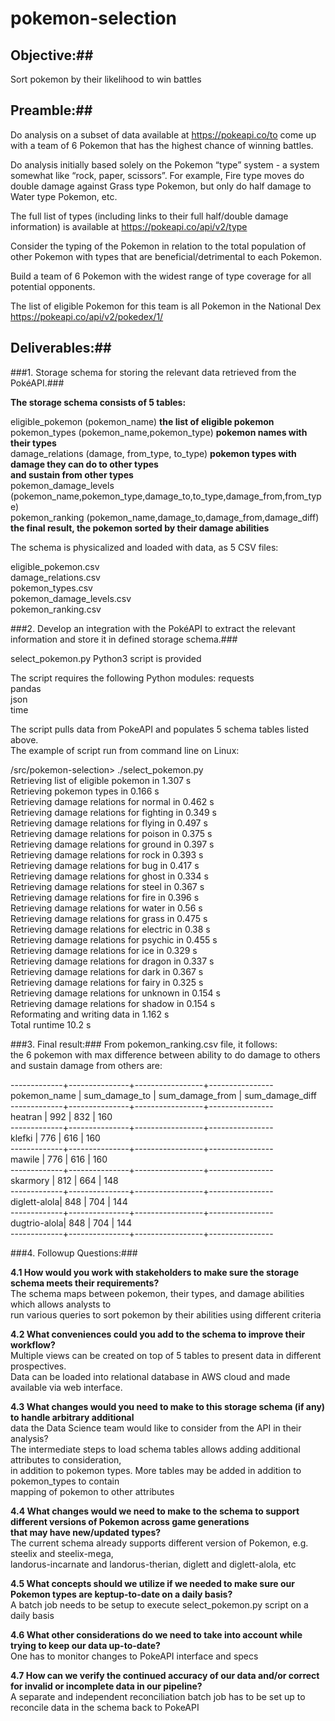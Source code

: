 # pokemon-selection

## Objective:##
Sort pokemon by their likelihood to win battles

## Preamble:##
Do analysis on a subset of data available at https://pokeapi.co/to come up with a team of 6 Pokemon
that has the highest chance of winning battles.

Do analysis initially based solely on the Pokemon “type” system - a system
somewhat like “rock, paper, scissors”. For example, Fire type moves do double damage against
Grass type Pokemon, but only do half damage to Water type Pokemon, etc.

The full list of types (including links to their full half/double damage information) is available at
https://pokeapi.co/api/v2/type

Consider the typing of the Pokemon in relation to the total population of other
Pokemon with types that are beneficial/detrimental to each Pokemon.

Build a team of 6 Pokemon with the widest range of type coverage for all potential opponents.

The list of eligible Pokemon for this team is all Pokemon in the National Dex https://pokeapi.co/api/v2/pokedex/1/

## Deliverables:##

###1. Storage schema for storing the relevant data retrieved from the PokéAPI.###

   **The storage schema consists of 5 tables:**
   
   eligible_pokemon       (pokemon_name)                                    **the list of eligible pokemon**  
   pokemon_types          (pokemon_name,pokemon_type)                       **pokemon names with their types**  
   damage_relations       (damage, from_type, to_type)                      **pokemon types with damage they can do to other types  
                                                                              and sustain from other types**  
   pokemon_damage_levels  (pokemon_name,pokemon_type,damage_to,to_type,damage_from,from_type)  
   pokemon_ranking        (pokemon_name,damage_to,damage_from,damage_diff)  **the final result,
                                                                              the pokemon sorted by their damage abilities**  

   The schema is physicalized and loaded with data, as 5 CSV files:

   eligible_pokemon.csv  
   damage_relations.csv  
   pokemon_types.csv  
   pokemon_damage_levels.csv  
   pokemon_ranking.csv

###2. Develop an integration with the PokéAPI to extract the relevant information and store it in defined storage schema.###

   select_pokemon.py Python3 script is provided
   
   The script requires the following Python modules:
   requests  
   pandas  
   json  
   time  
   
   The script pulls data from PokeAPI and populates 5 schema tables listed above.  
   The example of script run from command line on Linux:

/src/pokemon-selection> ./select_pokemon.py  
Retrieving list of eligible pokemon in 1.307 s  
Retrieving pokemon types in 0.166 s  
Retrieving damage relations for normal in 0.462 s  
Retrieving damage relations for fighting in 0.349 s  
Retrieving damage relations for flying in 0.497 s  
Retrieving damage relations for poison in 0.375 s  
Retrieving damage relations for ground in 0.397 s  
Retrieving damage relations for rock in 0.393 s  
Retrieving damage relations for bug in 0.417 s  
Retrieving damage relations for ghost in 0.334 s  
Retrieving damage relations for steel in 0.367 s  
Retrieving damage relations for fire in 0.396 s  
Retrieving damage relations for water in 0.56 s  
Retrieving damage relations for grass in 0.475 s  
Retrieving damage relations for electric in 0.38 s  
Retrieving damage relations for psychic in 0.455 s  
Retrieving damage relations for ice in 0.329 s  
Retrieving damage relations for dragon in 0.337 s  
Retrieving damage relations for dark in 0.367 s  
Retrieving damage relations for fairy in 0.325 s  
Retrieving damage relations for unknown in 0.154 s  
Retrieving damage relations for shadow in 0.154 s  
Reformating and writing data in 1.162 s  
Total runtime 10.2 s

###3. Final result:###
   From pokemon_ranking.csv file, it follows:  
   the 6 pokemon with max difference between ability to do damage to others and sustain damage from others are:  

-------------+---------------+-----------------+----------------  
pokemon_name | sum_damage_to | sum_damage_from | sum_damage_diff  
-------------+---------------+-----------------+----------------  
heatran      |      992      |      832        |      160  
-------------+---------------+-----------------+----------------  
klefki       |      776      |      616        |      160  
-------------+---------------+-----------------+----------------  
mawile       |      776      |      616        |      160  
-------------+---------------+-----------------+----------------  
skarmory     |      812      |      664        |      148  
-------------+---------------+-----------------+----------------  
diglett-alola|      848      |      704        |      144  
-------------+---------------+-----------------+----------------  
dugtrio-alola|      848      |      704        |      144  
-------------+---------------+-----------------+----------------  

###4. Followup Questions:###

   **4.1 How would you work with stakeholders to make sure the storage schema meets their requirements?**  
       The schema maps between pokemon, their types, and damage abilities which allows analysts to  
       run various queries to sort pokemon by their abilities using different criteria  

   **4.2 What conveniences could you add to the schema to improve their workflow?**  
       Multiple views can be created on top of 5 tables to present data in different prospectives.  
       Data can be loaded into relational database in AWS cloud and made available via web interface.
  
   **4.3 What changes would you need to make to this storage schema (if any) to handle arbitrary additional**  
       data the Data Science team would like to consider from the API in their analysis?  
       The intermediate steps to load schema tables allows adding additional attributes to consideration,  
       in addition to pokemon types. More tables may be added in addition to pokemon_types to contain  
       mapping of pokemon to other attributes
       
   **4.4 What changes would we need to make to the schema to support different versions of Pokemon across game generations  
       that may have new/updated types?**  
       The current schema already supports different version of Pokemon, e.g. steelix and steelix-mega,  
       landorus-incarnate and landorus-therian, diglett and diglett-alola, etc
       
   **4.5 What concepts should we utilize if we needed to make sure our Pokemon types are keptup-to-date on a daily basis?**  
       A batch job needs to be setup to execute select_pokemon.py script on a daily basis
   
   **4.6 What other considerations do we need to take into account while trying to keep our data up-to-date?**  
       One has to monitor changes to PokeAPI interface and specs
  
   **4.7 How can we verify the continued accuracy of our data and/or correct for invalid or incomplete data in our pipeline?**  
       A separate and independent reconciliation batch job has to be set up to reconcile data in the schema back to PokeAPI
